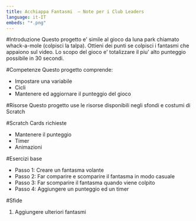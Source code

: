 ```yaml
---
title: Acchiappa Fantasmi  — Note per i Club Leaders 
language: it-IT
embeds: "*.png"
---
```


#Introduzione
Questo progetto e' simile al gioco da luna park chiamato whack-a-mole (colpisci la talpa). Ottieni dei punti se colpisci i fantasmi che appaiono sul video. Lo scopo del gioco e' totalizzare il piu' alto punteggio possibile in 30 secondi.

#Competenze
Questo progetto comprende:

* Impostare una variabile
* Cicli
* Mantenere ed aggiornare il punteggio del gioco

#Risorse
Questo progetto use le risorse disponibili negli sfondi e costumi di Scratch

<div class="pagebreak"></div>

#Scratch Cards richieste
* Mantenere il punteggio 
* Timer 
* Animazioni

#Esercizi base
* Passo 1: Creare un fantasma volante
* Passo 2: Far comparire e scomparire il fantasma in modo casuale 
* Passo 3: Far scomparire il fantasma quando viene colpito 
* Passo 4: Aggiungere un punteggio ed un timer

#Sfide
1. Aggiungere ulteriori fantasmi
